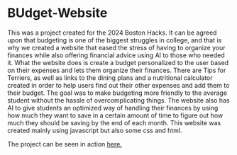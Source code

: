 # BUdget-Website
 This was a project created for the 2024 Boston Hacks. It can be agreed upon that budgeting is one of the biggest struggles in college, and that is why we created a website that eased the stress of having to organize your finances while also offering financial advice using AI to those who needed it. What the website does is create a budget personalized to the user based on their expenses and lets them organize their finances. There are Tips for Terriers, as well as links to the dining plans and a nutritional calculator created in order to help users find out their other expenses and add them to their budget. The goal was to make budgeting more friendly to the average student without the hassle of overcomplicating things. The website also has AI to give students an optimized way of handling their finances by using how much they want to save in a certain amount of time to figure out how much they should be saving by the end of each month. This website was created mainly using javascript but also some css and html. 

 The project can be seen in action <a target="_blank" href="https://devpost.com/software/budget-rw6tg9" >here.</a>
